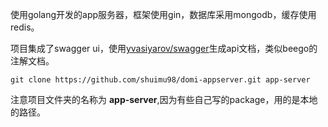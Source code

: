 
使用golang开发的app服务器，框架使用gin，数据库采用mongodb，缓存使用redis。

项目集成了swagger ui，使用[yvasiyarov/swagger](https://github.com/yvasiyarov/swagger)生成api文档，类似beego的注解文档。


	git clone https://github.com/shuimu98/domi-appserver.git app-server

注意项目文件夹的名称为 **app-server**,因为有些自己写的package，用的是本地的路径。
